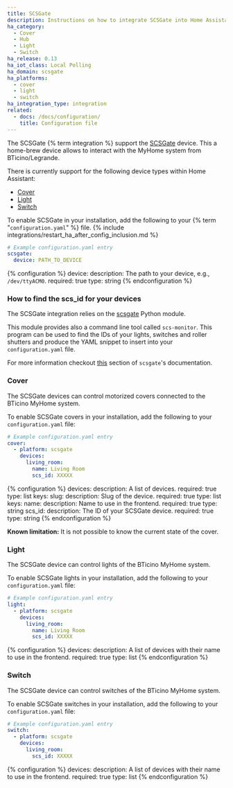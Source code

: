 ```yaml
---
title: SCSGate
description: Instructions on how to integrate SCSGate into Home Assistant.
ha_category:
  - Cover
  - Hub
  - Light
  - Switch
ha_release: 0.13
ha_iot_class: Local Polling
ha_domain: scsgate
ha_platforms:
  - cover
  - light
  - switch
ha_integration_type: integration
related:
  - docs: /docs/configuration/
    title: Configuration file
---
```


The SCSGate {% term integration %} support the [SCSGate](https://translate.google.com/translate?hl=en&sl=it&tl=en&u=http%3A%2F%2Fguidopic.altervista.org%2Feibscsgt%2Finterface.html) device. This a home-brew device allows to interact with the MyHome system from BTicino/Legrande.

There is currently support for the following device types within Home Assistant:

- [Cover](/integrations/scsgate/#cover)
- [Light](/integrations/scsgate/#light)
- [Switch](/integrations/scsgate/#switch)

To enable SCSGate in your installation, add the following to your {% term "`configuration.yaml`" %} file.
{% include integrations/restart_ha_after_config_inclusion.md %}

```yaml
# Example configuration.yaml entry
scsgate:
  device: PATH_TO_DEVICE
```

{% configuration %}
device:
  description: The path to your device, e.g., `/dev/ttyACM0`.
  required: true
  type: string
{% endconfiguration %}

### How to find the scs_id for your devices

The SCSGate integration relies on the [scsgate](https://github.com/flavio/scsgate) Python module.

This module provides also a command line tool called `scs-monitor`. This program can be used to find the IDs of your lights, switches and roller shutters and produce the YAML snippet to insert into your `configuration.yaml` file.

For more information checkout [this](https://scsgate.readthedocs.org/en/latest/?badge=latest#creation-of-a-home-assistant-configuration-file) section of `scsgate`'s documentation.

### Cover

The SCSGate devices can control motorized covers connected to the BTicino MyHome system.

To enable SCSGate covers in your installation, add the following to your `configuration.yaml` file:

```yaml
# Example configuration.yaml entry
cover:
  - platform: scsgate
    devices:
      living_room:
        name: Living Room
        scs_id: XXXXX
```

{% configuration %}
devices:
  description: A list of devices.
  required: true
  type: list
  keys:
    slug:
      description: Slug of the device.
      required: true
      type: list
      keys:
        name:
          description: Name to use in the frontend.
          required: true
          type: string
        scs_id:
          description: The ID of your SCSGate device.
          required: true
          type: string
{% endconfiguration %}

<div class='note'>

**Known limitation:** It is not possible to know the current state of the cover.

</div>

### Light

The SCSGate device can control lights of the BTicino MyHome system.

To enable SCSGate lights in your installation, add the following to your `configuration.yaml` file:

```yaml
# Example configuration.yaml entry
light:
  - platform: scsgate
    devices:
      living_room:
        name: Living Room
        scs_id: XXXXX
```

{% configuration %}
devices:
  description: A list of devices with their name to use in the frontend.
  required: true
  type: list
{% endconfiguration %}

### Switch

The SCSGate device can control switches of the BTicino MyHome system.

To enable SCSGate switches in your installation, add the following to your `configuration.yaml` file:

```yaml
# Example configuration.yaml entry
switch:
  - platform: scsgate
    devices:
      living_room:
        scs_id: XXXXX
```

{% configuration %}
devices:
  description: A list of devices with their name to use in the frontend.
  required: true
  type: list
{% endconfiguration %}

